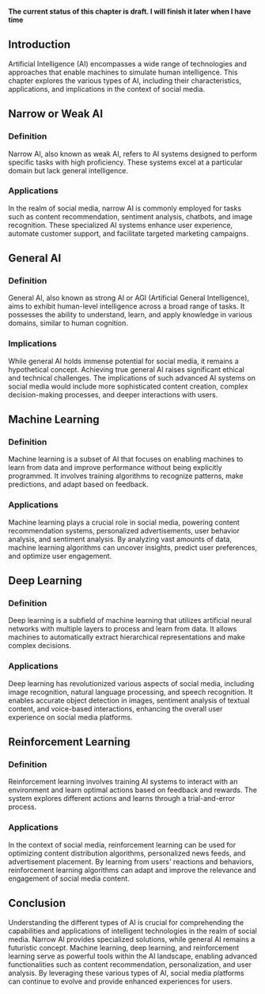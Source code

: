 **The current status of this chapter is draft. I will finish it later when I have time**

Introduction
------------

Artificial Intelligence (AI) encompasses a wide range of technologies and approaches that enable machines to simulate human intelligence. This chapter explores the various types of AI, including their characteristics, applications, and implications in the context of social media.

Narrow or Weak AI
-----------------

### Definition

Narrow AI, also known as weak AI, refers to AI systems designed to perform specific tasks with high proficiency. These systems excel at a particular domain but lack general intelligence.

### Applications

In the realm of social media, narrow AI is commonly employed for tasks such as content recommendation, sentiment analysis, chatbots, and image recognition. These specialized AI systems enhance user experience, automate customer support, and facilitate targeted marketing campaigns.

General AI
----------

### Definition

General AI, also known as strong AI or AGI (Artificial General Intelligence), aims to exhibit human-level intelligence across a broad range of tasks. It possesses the ability to understand, learn, and apply knowledge in various domains, similar to human cognition.

### Implications

While general AI holds immense potential for social media, it remains a hypothetical concept. Achieving true general AI raises significant ethical and technical challenges. The implications of such advanced AI systems on social media would include more sophisticated content creation, complex decision-making processes, and deeper interactions with users.

Machine Learning
----------------

### Definition

Machine learning is a subset of AI that focuses on enabling machines to learn from data and improve performance without being explicitly programmed. It involves training algorithms to recognize patterns, make predictions, and adapt based on feedback.

### Applications

Machine learning plays a crucial role in social media, powering content recommendation systems, personalized advertisements, user behavior analysis, and sentiment analysis. By analyzing vast amounts of data, machine learning algorithms can uncover insights, predict user preferences, and optimize user engagement.

Deep Learning
-------------

### Definition

Deep learning is a subfield of machine learning that utilizes artificial neural networks with multiple layers to process and learn from data. It allows machines to automatically extract hierarchical representations and make complex decisions.

### Applications

Deep learning has revolutionized various aspects of social media, including image recognition, natural language processing, and speech recognition. It enables accurate object detection in images, sentiment analysis of textual content, and voice-based interactions, enhancing the overall user experience on social media platforms.

Reinforcement Learning
----------------------

### Definition

Reinforcement learning involves training AI systems to interact with an environment and learn optimal actions based on feedback and rewards. The system explores different actions and learns through a trial-and-error process.

### Applications

In the context of social media, reinforcement learning can be used for optimizing content distribution algorithms, personalized news feeds, and advertisement placement. By learning from users' reactions and behaviors, reinforcement learning algorithms can adapt and improve the relevance and engagement of social media content.

Conclusion
----------

Understanding the different types of AI is crucial for comprehending the capabilities and applications of intelligent technologies in the realm of social media. Narrow AI provides specialized solutions, while general AI remains a futuristic concept. Machine learning, deep learning, and reinforcement learning serve as powerful tools within the AI landscape, enabling advanced functionalities such as content recommendation, personalization, and user analysis. By leveraging these various types of AI, social media platforms can continue to evolve and provide enhanced experiences for users.
